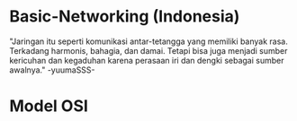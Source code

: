 # Basic-Networking (Indonesia)
"Jaringan itu seperti komunikasi antar-tetangga yang memiliki banyak rasa. Terkadang harmonis, bahagia, dan damai. Tetapi bisa juga menjadi sumber kericuhan dan kegaduhan karena perasaan iri dan dengki sebagai sumber awalnya."
-yuumaSSS-

# Model OSI
